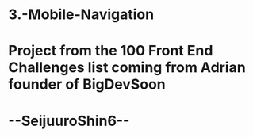 # 3.-Mobile-Navigation
# Project from the 100 Front End Challenges list coming from Adrian founder of BigDevSoon
# --SeijuuroShin6--